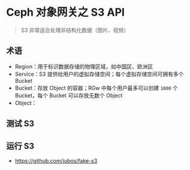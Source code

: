 # Ceph 对象网关之 S3 API

> S3 非常适合处理非结构化数据（图片、视频）

## 术语

* Region：用于标识数据存储的物理区域，如中国区、欧洲区
* Service：S3 提供给用户的虚拟存储空间；每个虚拟存储空间可拥有多个 Bucket
* Bucket：存放 Object 的容器；RGw 中每个用户最多可以创建 `1000` 个 Bucket，每个 Bucket 可以存放无数个 Object
* Object：

## 测试 S3

## 运行 S3

* <https://github.com/jubos/fake-s3>